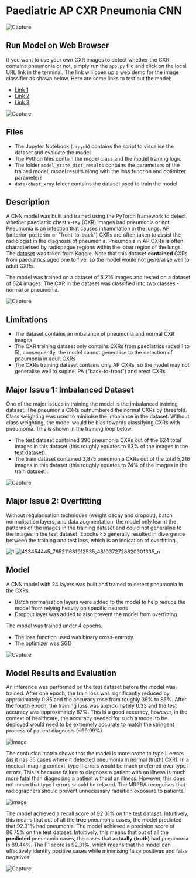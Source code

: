 # Paediatric AP CXR Pneumonia CNN

![Capture](https://github.com/Anton-Ngan/CXR-Pneumonia-Image-Classification/assets/126856263/6798c410-ac5f-42b1-acec-14afb083ebb0)

## Run Model on Web Browser
If you want to use your own CXR images to detect whether the CXR contains pneumonia or not, simply run the `app.py` file and click on the
local URL link in the terminal. The link will open up a web demo for the image classifier as shown below. Here are some links to test out the model:
* [Link 1](https://pneumonia.biomedcentral.com/articles/10.15172/pneu.2014.5/482)
* [Link 2](https://radiopaedia.org/cases/normal-chest-6-year-old-3?lang=gb)
* [Link 3](https://radiopaedia.org/cases/normal-chest-radiograph-paediatric-under-1?lang=gb)

![Capture](https://github.com/Anton-Ngan/CXR-Pneumonia-Image-Classification/assets/126856263/ab48b34f-14da-41f5-b3e8-ef8aafcf4eba)


## Files
* The Jupyter Notebook (`.ipynb`) contains the script to visualise the dataset and evaluate the model
* The Python files contain the model class and the model training logic
* The folder `model_state_dict_results` contains the parameters of the trained model, model results along with the loss function and optimizer parameters
* `data/chest_xray` folder contains the dataset used to train the model

## Description
A CNN model was built and trained using the PyTorch framework to detect whether paediatric chest x-ray (CXR) images had pneumonia or not. Pneumonia is an infection that causes 
inflammation in the lungs. AP (anterior-posterior or "front-to-back") CXRs are often taken to assist the radiologist in the diagnosis of pneumonia. Pneumonia in AP CXRs is
often characterised by radiopaque regions within the lobar region of the lungs. The [dataset](https://www.kaggle.com/datasets/paultimothymooney/chest-xray-pneumonia) was taken from Kaggle.
Note that this dataset **contained** CXRs from paediatrics aged one to five, so the model would not generalise well to adult CXRs. 

The model was trained on a dataset of 5,216 images and tested on a dataset of 624 images. The CXR in the dataset was classified into two classes - normal or pneumonia. 

![Capture](https://github.com/Anton-Ngan/CXR-Pneumonia-Image-Classification/assets/126856263/360d3dfd-a000-45e9-97ae-19283137c92b)

## Limitations
* The dataset contains an imbalance of pneumonia and normal CXR images
* The CXR training dataset only contains CXRs from paediatrics (aged 1 to 5), consequently, the model cannot generalise to the detection of pneumonia in adult CXRs
* The CXRs training dataset contains only AP CXRs, so the model may not generalise well to supine, PA ("back-to-front") and erect CXRs

## Major Issue 1: Imbalanced Dataset
One of the major issues in training the model is the imbalanced training dataset. The pneumonia CXRs outnumbered the normal CXRs by threefold. Class weighting was used to 
minimise the imbalance in the dataset. Without class weighting, the model would be bias towards classifying CXRs with pneumonia. This is shown in the training loop below:
* The test dataset contained 390 pneumonia CXRs out of the 624 total images in this dataset (this roughly equates to 63% of the images in the test dataset).
* The train dataset contained 3,875 pneumonia CXRs out of the total 5,216 images in this dataset (this roughly equates to 74% of the images in the train dataset).

![Capture](https://github.com/Anton-Ngan/CXR-Pneumonia-Image-Classification/assets/126856263/56ed8508-3dbe-44a2-8826-fed5d24698cb)


## Major Issue 2: Overfitting
Without regularisation techniques (weight decay and dropout), batch normalisation layers, and data augmentation, the model only learnt the patterns of the images in the training
dataset and could not generalise to the images in the test dataset. Epochs ≥5 generally resulted in divergence between the training and test loss, which is an indication of overfitting.

![1](https://github.com/Anton-Ngan/CXR-Pneumonia-Image-Classification/assets/126856263/8d84d634-3f9b-47b1-922b-1765072c28c4)
![423454445_765211681912535_4810372728820301335_n](https://github.com/Anton-Ngan/CXR-Pneumonia-Image-Classification/assets/126856263/aec1c871-586e-4173-b926-f2a9e88d5488)

## Model
A CNN model with 24 layers was built and trained to detect pneumonia in the CXRs. 
* Batch normalisation layers were added to the model to help reduce the model from relying heavily on specific neurons
* Dropout layer was added to also prevent the model from overfitting

The model was trained under 4 epochs.
* The loss function used was binary cross-entropy
* The optimizer was SGD

![Capture](https://github.com/Anton-Ngan/CXR-Pneumonia-Image-Classification/assets/126856263/e2587c17-15ea-4a46-bc4a-6f60a6a4f8c5)

## Model Results and Evaluation
An inference was performed on the test dataset before the model was trained. After one epoch, the train loss was significantly reduced by approximately 0.35 
and the accuracy rose from roughly 36% to 85%. After the fourth epoch, the training loss was approximately 0.33 and the test accuracy was approximately 87%. This
is a good accuracy, however, in the context of healthcare, the accuracy needed for such a model to be deployed would need to be extremely accurate to match the stringent
process of patient diagnosis (~99.99%).

![image](https://github.com/Anton-Ngan/CXR-Pneumonia-Image-Classification/assets/126856263/f6004333-8e5d-4d10-9c7f-110ec64aaa2e)


The confusion matrix shows that the model is more prone to type II errors (as it has 55 cases where it detected pneumonia in normal (truth) CXR). In a medical imaging context,
type II errors would be much preferred over type I errors. This is because failure to diagnose a patient with an illness is much more fatal than 
diagnosing a patient without an illness. However, this does not mean that type I errors should be relaxed. The MRPBA recognises that radiographers should 
prevent unnecessary radiation exposure to patients. 

![image](https://github.com/Anton-Ngan/CXR-Pneumonia-Image-Classification/assets/126856263/4a35cfb1-16be-4c93-b187-d1db5173965e)

The model achieved a recall score of 92.31% on the test dataset. Intuitively, this means that out of all the **true** pneumonia cases, the model predicted that 92.31% had pneumonia. The model achieved
a precision score of 86.75% on the test dataset. Intuitively, this means that out of all the **predicted** pneumonia cases, the cases that **actually (truth)** had pneumonia is 89.44%. The F1 score is
92.31%, which means that the model can effectively identify positive cases while minimising false positives and false negatives.

![Capture](https://github.com/Anton-Ngan/CXR-Pneumonia-Image-Classification/assets/126856263/efd6f5ba-1924-49eb-b953-6066096645cb)



